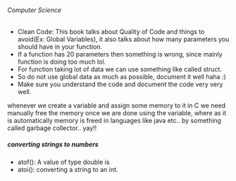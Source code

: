 ###### Computer Science

- Clean Code: This book talks about Quality of Code and things to avoid(Ex: Global Variables), it also talks about how many parameters you should have in your function.
- If a function has 20 parameters then something is wrong, since mainly function is doing too much lol.
- For function taking lot of data we can use something like called struct.
- So do not use global data as much as possible, document it well haha :)
- Make sure you understand the code and document the code very very well.

whenever we create a variable and assign some memory to it in C we need manually free the memory 
once we are done using the variable, where as it is automatically memory is freed in languages like java etc.. by something called garbage collector.. yay!!

##### converting strings to numbers
- atof(): A value of type double  is 
- atoi(): converting a string to an int.
